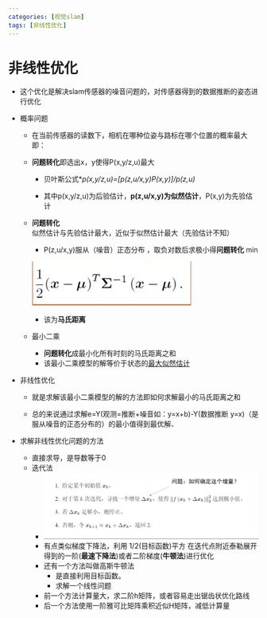 ```yaml
---
categories: [视觉slam]
tags: [非线性优化]
---
```

# 非线性优化

- 这个优化是解决slam传感器的噪音问题的，对传感器得到的数据推断的姿态进行优化

- 概率问题

  - 在当前传感器的读数下，相机在哪种位姿与路标在哪个位置的概率最大即：

  - **问题转化**即选出x，y使得P(x,y/z,u)最大

    - 贝叶斯公式**p(x,y/z,u)=[p(z,u/x,y)*P(x,y)]/p(z,u)**

    - 其中p(x,y/z,u)为后验估计，**p(z,u/x,y)为<span name="s">似然估计</span>**，P(x,y)为先验估计

  - **问题转化**似然估计与先验估计最大，近似于似然估计最大（先验估计不知）

    - P(z,u/x,y)服从（噪音）正态分布 ，取负对数后求极小得**问题转化**   min

    ![](https://github.com/xiangzheng666/picx-images-hosting/raw/master/Snipaste_2022-01-16_17-19-26.969z2y3jxt.webp)

    - 该为**马氏距离**
  
  - 最小二乘
  
    - **问题转化**成最小化所有时刻的马氏距离之和
    - 该最小二乘模型的解等价于状态的[最大似然估计](#s)
  
- 非线性优化

  - 就是求解该最小二乘模型的解的方法即如何求解最小的马氏距离之和

  - 总的来说通过求解e=Y(观测=推断+噪音如：y=x+b)-Y(数据推断 y=x)（是服从噪音的正态分布的）的最小值得到最优解、

- 求解非线性优化问题的方法

  - 直接求导，是导数等于0
  - 迭代法
    - ![](https://github.com/xiangzheng666/picx-images-hosting/raw/master/Snipaste_2022-01-17_12-30-35.7piuplos4.webp)
    - 有点类似梯度下降法，利用 1/2(目标函数)平方 在迭代点附近泰勒展开得到的一阶(**最速下降法**)或者二阶梯度(**牛顿法**)进行优化
    - 还有一个方法叫做高斯牛顿法
      - 是直接利用目标函数。
      - 求解一个线性问题
    - 前一个方法计算量大，求二阶h矩阵，或者容易走出锯齿状优化路线
    - 后一个方法使用一阶雅可比矩阵乘积近似H矩阵，减低计算量